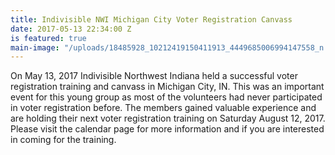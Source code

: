 ```yaml
---
title: Indivisible NWI Michigan City Voter Registration Canvass
date: 2017-05-13 22:34:00 Z
is featured: true
main-image: "/uploads/18485928_10212419150411913_4449685006994147558_n.jpg"
---
```


On May 13, 2017 Indivisible Northwest Indiana held a successful voter registration training and canvass in Michigan City, IN. This was an important event for this young group as most of the volunteers had never participated in voter registration before. The members gained valuable experience and are holding their next voter registration training on Saturday August 12, 2017. Please visit the calendar page for more information and if you are interested in coming for the training. 